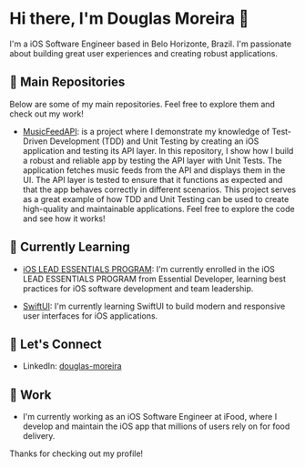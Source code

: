 # Hi there, I'm Douglas Moreira 👋

I'm a iOS Software Engineer based in Belo Horizonte, Brazil. I'm passionate about building great user experiences and creating robust applications.

## 🔭 Main Repositories

Below are some of my main repositories. Feel free to explore them and check out my work!

- [MusicFeedAPI](https://github.com/dougmoreira/MusicFeedAPI): is a project where I demonstrate my knowledge of Test-Driven Development (TDD) and Unit Testing by creating an iOS application and testing its API layer. In this repository, I show how I build a robust and reliable app by testing the API layer with Unit Tests. The application fetches music feeds from the API and displays them in the UI. The API layer is tested to ensure that it functions as expected and that the app behaves correctly in different scenarios. This project serves as a great example of how TDD and Unit Testing can be used to create high-quality and maintainable applications. Feel free to explore the code and see how it works!

## 🌱 Currently Learning

- [iOS LEAD ESSENTIALS PROGRAM](https://www.essentialdeveloper.com/): I'm currently enrolled in the iOS LEAD ESSENTIALS PROGRAM from Essential Developer, learning best practices for iOS software development and team leadership.

- [SwiftUI](https://developer.apple.com/xcode/swiftui/): I'm currently learning SwiftUI to build modern and responsive user interfaces for iOS applications.

## 💬 Let's Connect

- LinkedIn: [douglas-moreira](https://www.linkedin.com/in/douglas-moreira)

## 💼 Work

- I'm currently working as an iOS Software Engineer at iFood, where I develop and maintain the iOS app that millions of users rely on for food delivery.


Thanks for checking out my profile!
